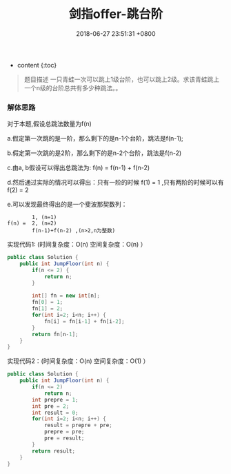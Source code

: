 ﻿---
layout: post
title:  "剑指offer-跳台阶"
date:   2018-06-27 23:51:31 +0800
categories: 剑指offer 
tags: 递归 迭代 斐波那契数列
---

* content
{:toc}

> 题目描述
一只青蛙一次可以跳上1级台阶，也可以跳上2级。求该青蛙跳上一个n级的台阶总共有多少种跳法。。

### 解体思路
对于本题,假设总跳法数量为f(n)

a.假定第一次跳的是一阶，那么剩下的是n-1个台阶，跳法是f(n-1);

b.假定第一次跳的是2阶，那么剩下的是n-2个台阶，跳法是f(n-2)

c.由a, b假设可以得出总跳法为: f(n) = f(n-1) + f(n-2) 

d.然后通过实际的情况可以得出：只有一阶的时候 f(1) = 1 ,只有两阶的时候可以有 f(2) = 2

e.可以发现最终得出的是一个斐波那契数列：

```
        1, (n=1)
f(n) =  2, (n=2)
        f(n-1)+f(n-2) ,(n>2,n为整数)
```
实现代码1: (时间复杂度：O(n)  空间复杂度：O(n) ）
```java
public class Solution {
    public int JumpFloor(int n) {
        if(n <= 2) {
            return n;
        }
        
        int[] fn = new int[n];
        fn[0] = 1;
        fn[1] = 2;
        for(int i=2; i<n; i++) {
            fn[i] = fn[i-1] + fn[i-2];
        }
        return fn[n-1];
    }
}
```

实现代码2：(时间复杂度：O(n)  空间复杂度：O(1) ）
```java
public class Solution {
    public int JumpFloor(int n) {
        if(n <= 2) 
            return n;
        int prepre = 1;
        int pre = 2;
        int result = 0;
        for(int i=2; i<n; i++) {
            result = prepre + pre;
            prepre = pre;
            pre = result;
        }        
        return result;     
    }
}
```





